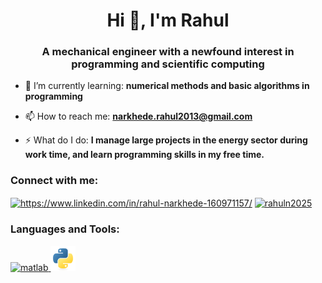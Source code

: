 

<h1 align="center">Hi 👋, I'm Rahul</h1>
<h3 align="center">A mechanical engineer with a newfound interest in programming and scientific computing</h3>

- 🌱 I’m currently learning: **numerical methods and basic algorithms in programming**

- 📫 How to reach me: **narkhede.rahul2013@gmail.com**

- ⚡ What do I do: **I manage large projects in the energy sector during work time, and learn programming skills in my free time.**

<h3 align="left">Connect with me:</h3>
<p align="left">
<a href="https://www.linkedin.com/in/rahul-narkhede-160971157" target="blank"><img align="center" src="https://raw.githubusercontent.com/rahuldkjain/github-profile-readme-generator/master/src/images/icons/Social/linked-in-alt.svg" alt="https://www.linkedin.com/in/rahul-narkhede-160971157/" height="30" width="40" /></a>
<a href="https://instagram.com/rahuln2025" target="blank"><img align="center" src="https://raw.githubusercontent.com/rahuldkjain/github-profile-readme-generator/master/src/images/icons/Social/instagram.svg" alt="rahuln2025" height="30" width="40" /></a>
</p>

<h3 align="left">Languages and Tools:</h3>
<p align="left"> <a href="https://www.mathworks.com/" target="_blank" rel="noreferrer"> <img src="https://upload.wikimedia.org/wikipedia/commons/2/21/Matlab_Logo.png" alt="matlab" width="40" height="40"/> </a> <a href="https://www.python.org" target="_blank" rel="noreferrer"> <img src="https://raw.githubusercontent.com/devicons/devicon/master/icons/python/python-original.svg" alt="python" width="40" height="40"/> </a> </p>


